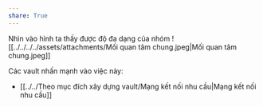 ```yaml
---
share: True
---
```

Nhìn vào hình ta thấy được độ đa dạng của nhóm
![[../../../../assets/attachments/Mối quan tâm chung.jpeg|Mối quan tâm chung.jpeg]]

Các vault nhấn mạnh vào việc này:
- [[../../Theo mục đích xây dựng vault/Mạng kết nối nhu cầu|Mạng kết nối nhu cầu]]
